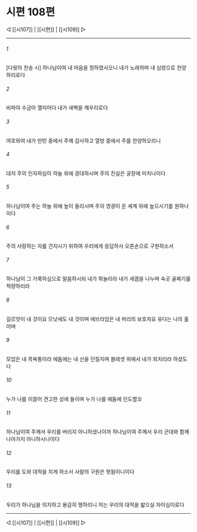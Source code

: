 ﻿# 시편 108편

◁ [[시107]] | [[시편]] | [[시109]] ▷
***

###### 1
[다윗의 찬송 시] 하나님이여 내 마음을 정하였사오니 내가 노래하며 내 심령으로 찬양하리로다

###### 2
비파야 수금아 깰지어다 내가 새벽을 깨우리로다

###### 3
여호와여 내가 만민 중에서 주께 감사하고 열방 중에서 주를 찬양하오리니

###### 4
대저 주의 인자하심이 하늘 위에 광대하시며 주의 진실은 궁창에 미치나이다

###### 5
하나님이여 주는 하늘 위에 높이 들리시며 주의 영광이 온 세계 위에 높으시기를 원하나이다

###### 6
주의 사랑하는 자를 건지시기 위하여 우리에게 응답하사 오른손으로 구원하소서

###### 7
하나님이 그 거룩하심으로 말씀하시되 내가 뛰놀리라 내가 세겜을 나누며 숙곳 골짜기를 척량하리라

###### 8
길르앗이 내 것이요 므낫세도 내 것이며 에브라임은 내 머리의 보호자요 유다는 나의 홀이며

###### 9
모압은 내 목욕통이라 에돔에는 내 신을 던질지며 블레셋 위에서 내가 외치리라 하셨도다

###### 10
누가 나를 이끌어 견고한 성에 들이며 누가 나를 에돔에 인도할꼬

###### 11
하나님이여 주께서 우리를 버리지 아니하셨나이까 하나님이여 주께서 우리 군대와 함께 나아가지 아니하시나이다

###### 12
우리를 도와 대적을 치게 하소서 사람의 구원은 헛됨이니이다

###### 13
우리가 하나님을 의지하고 용감히 행하리니 저는 우리의 대적을 밟으실 자이심이로다


***
◁ [[시107]] | [[시편]] | [[시109]] ▷